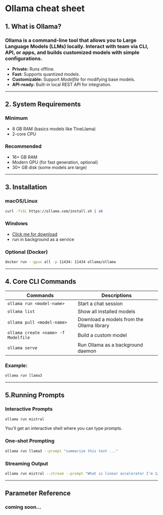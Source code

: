 # Ollama cheat sheet

## 1. What is Ollama?

### **Ollama** is a command-line tool that allows you to **Large Language Models (LLMs) locally.** Interact with team via CLI, API, or apps, and builds customized models with simple configurations.

- **Private:** Runs offline.
- **Fast:** Supports quantized models.
- **Customizable:** Support _Modelfile_ for modifying base models.
- **API-ready:** Built-in local REST API for integration.

---

## 2. System Requirements

### Minimum

- 8 GB RAM (basics models like TineLlama)
- 2-core CPU

### Recommended

- 16+ GB RAM
- Modern GPU (for fast generation, optional)
- 30+ GB disk (some models are large)

---

## 3. Installation

### macOS/Linux

```bash
curl -fsSL https://ollama.com/install.sh | sh
```

### Windows

- [Click me for download](https://ollama.com/download)
- run in background as a service

### Optional (Docker)

```bash
docker run --gpus all -p 11434: 11434 ollama/ollama
```

---

## 4. Core CLI Commands

| Commands                            | Descriptions                              |
| ----------------------------------- | ----------------------------------------- |
| `ollama run <model-name>`           | Start a chat session                      |
| `ollama list`                       | Show all installed models                 |
| `ollama pull <model-name>`          | Download a models from the Ollama library |
| `ollama create <name> -f Modelfile` | Build a custom model                      |
| `ollama serve`                      | Run Ollama as a background daemon         |

### Example:

```bash
ollama run llama3
```

---

## 5.Running Prompts

### Interactive Prompts

```bash
ollama run mistral
```

You'll get an interactive shell where you can type prompts.

### One-shot Prompting

```bash
ollama run llama3 --prompt "summarize this text ..."
```

### Streaming Output

```bash
ollama run mistral --stream --prompt "What is linear accelerator I'm 12..."
```

---

## Parameter Reference

### coming soon...

